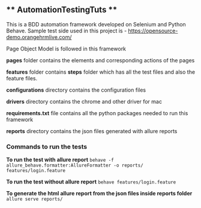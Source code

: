 ## ** AutomationTestingTuts **

This is a BDD automation framework developed on Selenium and Python Behave.
Sample test side used in this project is - https://opensource-demo.orangehrmlive.com/

Page Object Model is followed in this framework

**pages** folder contains the elements and corresponding actions of the pages

**features** folder contains **steps** folder which has all the test files and also the feature files.

**configurations** directory contains the configuration files

**drivers** directory contains the chrome and other driver for mac

**requirements.txt** file contains all the python packages needed to run this framework

**reports** directory contains the json files generated with allure reports

### **Commands to run the tests**

**To run the test with allure report**
`behave -f allure_behave.formatter:AllureFormatter -o reports/ features/login.feature`

**To run the test without allure report** `behave features/login.feature`

**To generate the html allure report from the json files inside reports folder**
`allure serve reports/`
